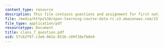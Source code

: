 ```yaml
---
content_type: resource
description: This file contains questions and assignment for first national city bank.
file: /media/https%3A/open-learning-course-data-rc.s3.amazonaws.com/15-568a-practical-information-technology-management-spring-2005/57cb2f97c3e8062e853bc09f38efb0e9_class_7_question.pdf
file_type: application/pdf
resourcetype: Document
title: class_7_question.pdf
uid: 57cb2f97-c3e8-062e-853b-c09f38efb0e9
---
```

